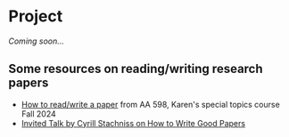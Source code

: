 # Project

*Coming soon...*

## Some resources on reading/writing research papers

- [How to read/write a paper](https://faculty.washington.edu/kymleung/assets/courses/aa598/2024/lecture02.pdf) from AA 598, Karen's special topics course Fall 2024
- [Invited Talk by Cyrill Stachniss on How to Write Good Papers](https://www.youtube.com/watch?v=QYbAvOPcy0s&t=4s)
